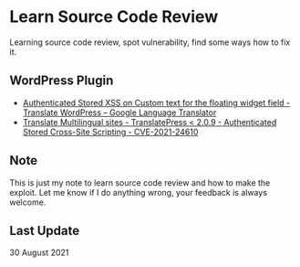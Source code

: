 # Learn Source Code Review
Learning source code review, spot vulnerability, find some ways how to fix it.

## WordPress Plugin

* [Authenticated Stored XSS on Custom text for the floating widget field - Translate WordPress – Google Language Translator](Translate%20WordPress%20–%20Google%20Language%20Translator)
* [Translate Multilingual sites - TranslatePress < 2.0.9 - Authenticated Stored Cross-Site Scripting - CVE-2021-24610](Translate%20Multilingual%20sites%20–%20TranslatePress)

## Note
This is just my note to learn source code review and how to make the exploit. Let me know if I do anything wrong, your feedback is always welcome.

## Last Update
30 August 2021